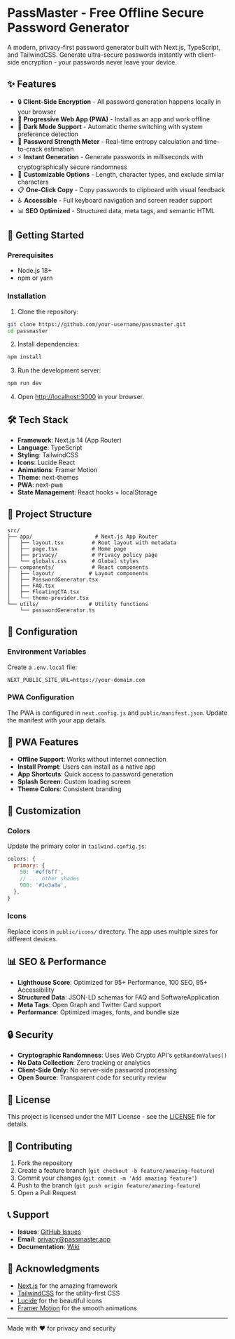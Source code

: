 # PassMaster - Free Offline Secure Password Generator

A modern, privacy-first password generator built with Next.js, TypeScript, and TailwindCSS. Generate ultra-secure passwords instantly with client-side encryption - your passwords never leave your device.

## ✨ Features

- 🔒 **Client-Side Encryption** - All password generation happens locally in your browser
- 📱 **Progressive Web App (PWA)** - Install as an app and work offline
- 🌙 **Dark Mode Support** - Automatic theme switching with system preference detection
- 🎯 **Password Strength Meter** - Real-time entropy calculation and time-to-crack estimation
- ⚡ **Instant Generation** - Generate passwords in milliseconds with cryptographically secure randomness
- 🔧 **Customizable Options** - Length, character types, and exclude similar characters
- 📋 **One-Click Copy** - Copy passwords to clipboard with visual feedback
- ♿ **Accessible** - Full keyboard navigation and screen reader support
- 📊 **SEO Optimized** - Structured data, meta tags, and semantic HTML

## 🚀 Getting Started

### Prerequisites

- Node.js 18+ 
- npm or yarn

### Installation

1. Clone the repository:
```bash
git clone https://github.com/your-username/passmaster.git
cd passmaster
```

2. Install dependencies:
```bash
npm install
```

3. Run the development server:
```bash
npm run dev
```

4. Open [http://localhost:3000](http://localhost:3000) in your browser.

## 🛠️ Tech Stack

- **Framework**: Next.js 14 (App Router)
- **Language**: TypeScript
- **Styling**: TailwindCSS
- **Icons**: Lucide React
- **Animations**: Framer Motion
- **Theme**: next-themes
- **PWA**: next-pwa
- **State Management**: React hooks + localStorage

## 📁 Project Structure

```
src/
├── app/                    # Next.js App Router
│   ├── layout.tsx         # Root layout with metadata
│   ├── page.tsx           # Home page
│   ├── privacy/           # Privacy policy page
│   └── globals.css        # Global styles
├── components/            # React components
│   ├── layout/           # Layout components
│   ├── PasswordGenerator.tsx
│   ├── FAQ.tsx
│   ├── FloatingCTA.tsx
│   └── theme-provider.tsx
└── utils/                # Utility functions
    └── passwordGenerator.ts
```

## 🔧 Configuration

### Environment Variables

Create a `.env.local` file:

```env
NEXT_PUBLIC_SITE_URL=https://your-domain.com
```

### PWA Configuration

The PWA is configured in `next.config.js` and `public/manifest.json`. Update the manifest with your app details.

## 📱 PWA Features

- **Offline Support**: Works without internet connection
- **Install Prompt**: Users can install as a native app
- **App Shortcuts**: Quick access to password generation
- **Splash Screen**: Custom loading screen
- **Theme Colors**: Consistent branding

## 🎨 Customization

### Colors

Update the primary color in `tailwind.config.js`:

```js
colors: {
  primary: {
    50: '#eff6ff',
    // ... other shades
    900: '#1e3a8a',
  },
}
```

### Icons

Replace icons in `public/icons/` directory. The app uses multiple sizes for different devices.

## 📊 SEO & Performance

- **Lighthouse Score**: Optimized for 95+ Performance, 100 SEO, 95+ Accessibility
- **Structured Data**: JSON-LD schemas for FAQ and SoftwareApplication
- **Meta Tags**: Open Graph and Twitter Card support
- **Performance**: Optimized images, fonts, and bundle size

## 🔒 Security

- **Cryptographic Randomness**: Uses Web Crypto API's `getRandomValues()`
- **No Data Collection**: Zero tracking or analytics
- **Client-Side Only**: No server-side password processing
- **Open Source**: Transparent code for security review

## 📄 License

This project is licensed under the MIT License - see the [LICENSE](LICENSE) file for details.

## 🤝 Contributing

1. Fork the repository
2. Create a feature branch (`git checkout -b feature/amazing-feature`)
3. Commit your changes (`git commit -m 'Add amazing feature'`)
4. Push to the branch (`git push origin feature/amazing-feature`)
5. Open a Pull Request

## 📞 Support

- **Issues**: [GitHub Issues](https://github.com/your-username/passmaster/issues)
- **Email**: privacy@passmaster.app
- **Documentation**: [Wiki](https://github.com/your-username/passmaster/wiki)

## 🙏 Acknowledgments

- [Next.js](https://nextjs.org/) for the amazing framework
- [TailwindCSS](https://tailwindcss.com/) for the utility-first CSS
- [Lucide](https://lucide.dev/) for the beautiful icons
- [Framer Motion](https://www.framer.com/motion/) for the smooth animations

---

Made with ❤️ for privacy and security
